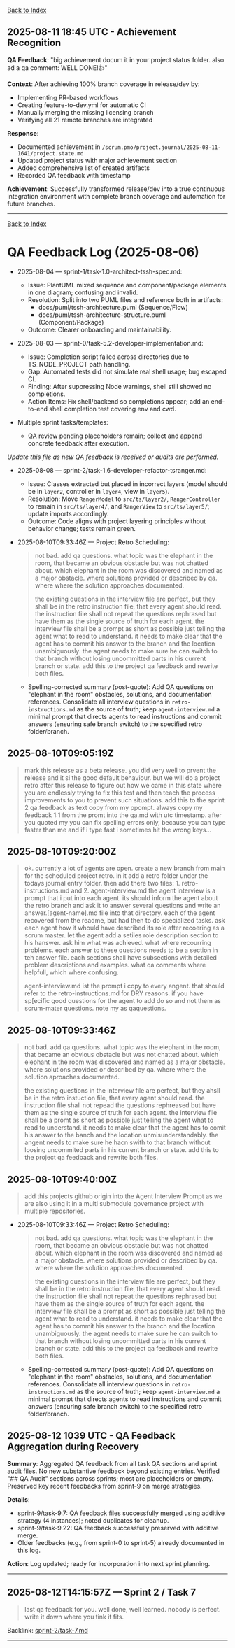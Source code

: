 <!--
SPDX-License-Identifier: AGPL-3.0-only + AI-GPL-Addendum
Copyright (c) 2025 The Web4Articles Authors
Copyleft: See AGPLv3 (./LICENSE) and AI-GPL Addendum (./AI-GPL.md)
Backlinks: /LICENSE , /AI-GPL.md
Use of `scrum.pmo` roles/process docs with AI is subject to AI-GPL copyleft unless dual-licensed.
-->

[Back to Index](./index.md)

## 2025-08-11 18:45 UTC - Achievement Recognition

**QA Feedback**: "big achievement docum it in your project status folder. also ad a qa comment: WELL DONE!👍"

**Context**: After achieving 100% branch coverage in release/dev by:
- Implementing PR-based workflows
- Creating feature-to-dev.yml for automatic CI
- Manually merging the missing licensing branch
- Verifying all 21 remote branches are integrated

**Response**: 
- Documented achievement in `/scrum.pmo/project.journal/2025-08-11-1641/project.state.md`
- Updated project status with major achievement section
- Added comprehensive list of created artifacts
- Recorded QA feedback with timestamp

**Achievement**: Successfully transformed release/dev into a true continuous integration environment with complete branch coverage and automation for future branches.

---

[Back to Index](./index.md)

# QA Feedback Log (2025-08-06)

- 2025-08-04 — sprint-1/task-1.0-architect-tssh-spec.md:
  - Issue: PlantUML mixed sequence and component/package elements in one diagram; confusing and invalid.
  - Resolution: Split into two PUML files and reference both in artifacts:
    - docs/puml/tssh-architecture.puml (Sequence/Flow)
    - docs/puml/tssh-architecture-structure.puml (Component/Package)
  - Outcome: Clearer onboarding and maintainability.

- 2025-08-03 — sprint-0/task-5.2-developer-implementation.md:
  - Issue: Completion script failed across directories due to TS_NODE_PROJECT path handling.
  - Gap: Automated tests did not simulate real shell usage; bug escaped CI.
  - Finding: After suppressing Node warnings, shell still showed no completions.
  - Action Items: Fix shell/backend so completions appear; add an end-to-end shell completion test covering env and cwd.

- Multiple sprint tasks/templates:
  - QA review pending placeholders remain; collect and append concrete feedback after execution.

*Update this file as new QA feedback is received or audits are performed.*

- 2025-08-08 — sprint-2/task-1.6-developer-refactor-tsranger.md:
  - Issue: Classes extracted but placed in incorrect layers (model should be in `layer2`, controller in `layer4`, view in `layer5`).
  - Resolution: Move `RangerModel` to `src/ts/layer2/`, `RangerController` to remain in `src/ts/layer4/`, and `RangerView` to `src/ts/layer5/`; update imports accordingly.
  - Outcome: Code aligns with project layering principles without behavior change; tests remain green.


- 2025-08-10T09:33:46Z — Project Retro Scheduling:
  > not bad. add  qa questions. what topic was the elephant in the room, that became an obvious obstacle but was not chatted about. which elephant in the room was discovered and named as a major obstacle. where solutions provided or described by qa. where where the solution approaches documented.
  > 
  > the existing questions in the interview file are perfect, but they shall be in the retro instruction file, that every agent should read. the instruction file shall not repeat the questions rephrased but have them as the single source of truth for each agent. the interview file shall be a prompt as short as possible just telling the agent what to read to understand. it needs to make clear that the agent has to commit his answer to the branch and the location unambiguously. the agent needs to make sure he can switch to that branch without losing uncommitted parts in his current branch or state. add this to the project qa feedback and rewrite both files.
  - Spelling-corrected summary (post-quote): Add QA questions on "elephant in the room" obstacles, solutions, and documentation references. Consolidate all interview questions in `retro-instructions.md` as the source of truth; keep `agent-interview.md` a minimal prompt that directs agents to read instructions and commit answers (ensuring safe branch switch) to the specified retro folder/branch.
  
## 2025-08-10T09:05:19Z
> mark this release as a beta release. you did very well to prvent the release and it si the good default behaviour. but we will do a project retro after this release to figure out how we came in this state where you are endlessly trying to fix this test and then teach the process improvements to you to prevent such situations. add this to the sprint 2 qa.feedback as text copy from my ppompt. always copy my feedback 1:1 from the promt into the qa.md with utc timestamp. after you quoted my you can fix spelling errors only, because you can type faster than me and if i type fast i sometimes hit the wrong keys...

## 2025-08-10T09:20:00Z
> ok. currently a lot of agents are open. create a new branch from main for the scheduled project retro. in it add a retro folder under the todays journal entry folder. then add there two files: 1. retro-instructions.md and 2. agent-interview.md
> the agent interview is a prompt that i put into each agent. its should inform the agent about the retro branch and ask it to answer several questions and write an answer.[agent-name].md file into that directory.
>  each of the agent recovered from the readme, but had then to do specialized tasks. ask each agent how it whould have described its role after recoering as a scrum master. let the agent add a setiles role description section to his hanswer. ask him what was achieved. what where recourring problems. each answer to these questions needs to be a section in teh answer file. each sections shall have subsections with detailed problem descriptions and examples. what qa comments where helpfull, which where confusing.
>
> agent-interview.md ist the prompt i copy to every angent. that should refer to the retro-instructions.md for DRY reasons. if you have sp[ecific good questions for the agent to add do so and not them as scrum-mater questions. note my as qaquestions.

## 2025-08-10T09:33:46Z
> not bad. add  qa questions. what topic was the elephant in the room, that became an obvious obstacle but was not chatted about. which elephant in the room was discovered and named as a major obstacle. where solutions provided or described by qa. where where the solution aproaches documented.
>
> the existing questions in the interview file are perfect, but they ahsll be in the retro instuction file, that every agent should read. the instruction file shall not repead the questions rephreased but have them as the single source of truth for each agent. the interview file shall be a promt as short as possible just telling the agent what to read to understand. it needs to make clear that the agent has to comit his answer to the banch and the location unmisunderstandably. the angent needs to make sure he hacn swith to that branch without loosing uncommited parts in his current branch or state. add this to the project qa feedback and rewrite both files.

## 2025-08-10T09:40:00Z
> add this projects github origin into the Agent Interview Prompt  as we are also using it in a multi submodule governance project with multiple repositories.
- 2025-08-10T09:33:46Z — Project Retro Scheduling:
  > not bad. add  qa questions. what topic was the elephant in the room, that became an obvious obstacle but was not chatted about. which elephant in the room was discovered and named as a major obstacle. where solutions provided or described by qa. where where the solution approaches documented.
  > 
  > the existing questions in the interview file are perfect, but they shall be in the retro instruction file, that every agent should read. the instruction file shall not repeat the questions rephrased but have them as the single source of truth for each agent. the interview file shall be a prompt as short as possible just telling the agent what to read to understand. it needs to make clear that the agent has to commit his answer to the branch and the location unambiguously. the agent needs to make sure he can switch to that branch without losing uncommitted parts in his current branch or state. add this to the project qa feedback and rewrite both files.
  - Spelling-corrected summary (post-quote): Add QA questions on "elephant in the room" obstacles, solutions, and documentation references. Consolidate all interview questions in `retro-instructions.md` as the source of truth; keep `agent-interview.md` a minimal prompt that directs agents to read instructions and commit answers (ensuring safe branch switch) to the specified retro folder/branch.

## 2025-08-12 1039 UTC - QA Feedback Aggregation during Recovery

**Summary**: Aggregated QA feedback from all task QA sections and sprint audit files. No new substantive feedback beyond existing entries. Verified "## QA Audit" sections across sprints; most are placeholders or empty. Preserved key recent feedbacks from sprint-9 on merge strategies.

**Details**:
- sprint-9/task-9.7: QA feedback files successfully merged using additive strategy (4 instances); noted duplicates for cleanup.
- sprint-9/task-9.22: QA feedback successfully preserved with additive merge.
- Older feedbacks (e.g., from sprint-0 to sprint-5) already documented in this log.

**Action**: Log updated; ready for incorporation into next sprint planning.

---

## 2025-08-12T14:15:57Z — Sprint 2 / Task 7

> last qa feedback for you. well done, well learned. nobody is perfect. write it down where you tink it fits.

Backlink: [sprint-2/task-7.md](./scrum.pmo/sprints/sprint-2/task-7.md)

---
